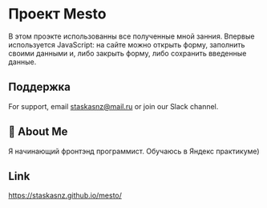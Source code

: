 # Проект Mesto

В этом проэкте использованны все полученные мной занния. Впервые используется JavaScript:
на сайте можно открыть форму, заполнить своими данными и, либо закрыть форму, либо сохранить введенные данные.


## Поддержка

For support, email staskasnz@mail.ru or join our Slack channel.


## 🚀 About Me
Я начинающий фронтэнд программист.
Обучаюсь в Яндекс практикуме)


## Link

https://staskasnz.github.io/mesto/
